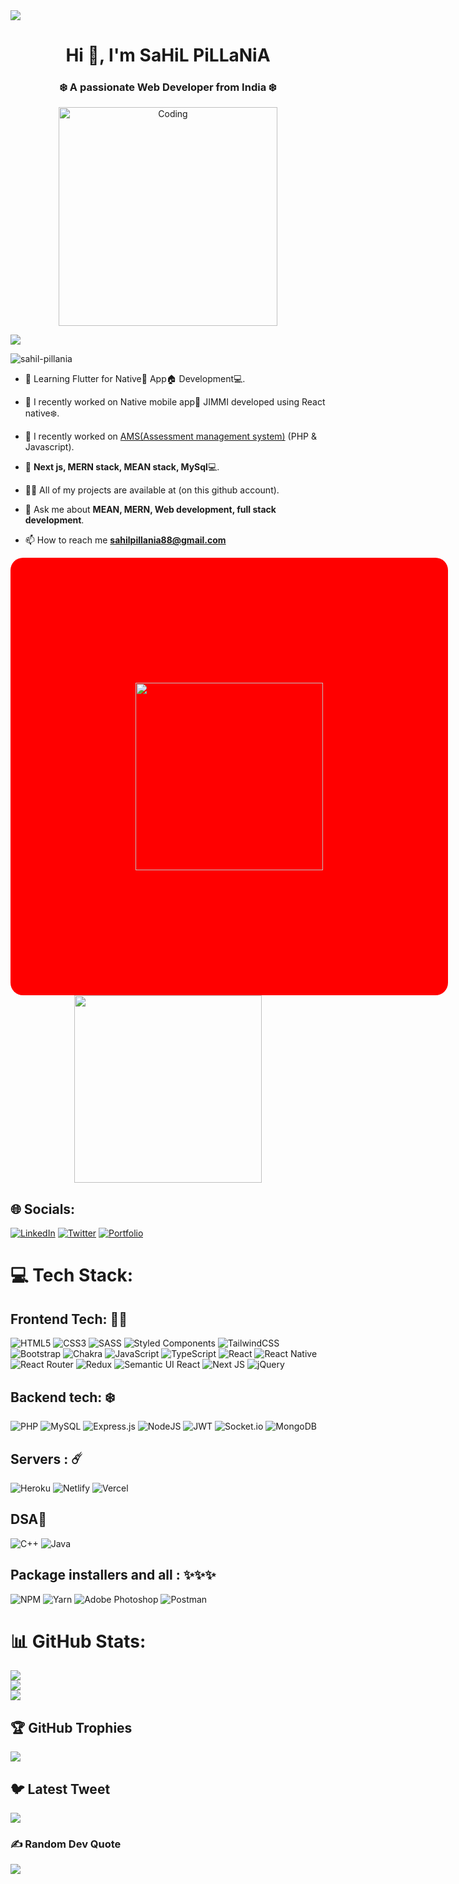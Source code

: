 <img src="https://camo.githubusercontent.com/48ec00ed4c84e771db4a1db90b56352923a8d644452a32b434d68e97006c9337/68747470733a2f2f63686b736b696c6c732e636f6d2f77702d636f6e74656e742f75706c6f6164732f323032302f30342f504e432d416e696d617465642d42616e6e6572732e676966"  />



<h1 align="center">Hi 👋, I'm SaHiL PiLLaNiA</h1>
<h3 align="center">❄️ A passionate Web Developer from India ❄️</h3>


<p align="center" ><img  alt="Coding" width="350"  src="https://user-images.githubusercontent.com/80634110/169353778-7915a50a-54da-45b7-8c46-6d101398a16d.gif" alt="sahil-pillania" /></p>

<img 
src="https://user-images.githubusercontent.com/80634110/206498885-97659cc3-8ac6-47af-8647-22ccd22849c6.jpg"/>

<p align="left"> <img src="https://komarev.com/ghpvc/?username=sahil-pillania&label=Profile%20views&color=0e75b6&style=flat" alt="sahil-pillania" /> </p>

- 🔭 Learning Flutter for Native📲 App🏠 Development💻.
- 🔭 I recently worked on Native mobile app📱 JIMMI developed using React native❄️.
- 🔭 I recently worked on [AMS(Assessment management system)](https://github.com/Sahil-pillania/Project_1_AMS) (PHP & Javascript).
 
- 🌱  **Next js, MERN stack, MEAN stack, MySql**💻.

- 👨‍💻 All of my projects are available at (on this github account).

- 💬 Ask me about **MEAN, MERN, Web development, full stack development**.

- 📫 How to reach me **sahilpillania88@gmail.com**
  




<p align="center" > 
  <img width="300" style="border-radius: 20px; padding: 200px; background:red;" src="https://user-images.githubusercontent.com/80634110/169351140-976ef276-f630-445d-8d2d-8efc24f27b00.gif" />
  <img width="300" src="https://user-images.githubusercontent.com/80634110/169351249-4048d7d2-9119-4be4-8e0b-858907c4c925.gif" />




## 🌐 Socials:
[![LinkedIn](https://img.shields.io/badge/LinkedIn-%230077B5.svg?logo=linkedin&logoColor=white)](https://linkedin.com/in/sahil-pillania-297a84213/) [![Twitter](https://img.shields.io/badge/Twitter-%231DA1F2.svg?logo=Twitter&logoColor=white)](https://twitter.com/SaHiLPiLLaNiA48) 
 <a href="https://sahilpillania88.netlify.app/" target="_blank" >![Portfolio](https://img.shields.io/badge/Portfolio-%23000000.svg?style=for-the-badge&logo=firefox&logoColor=#FF7139) </a>

# 💻 Tech Stack:
 
 ## Frontend Tech: 🧑‍💻
![HTML5](https://img.shields.io/badge/html5-%23E34F26.svg?style=for-the-badge&logo=html5&logoColor=white) 
 ![CSS3](https://img.shields.io/badge/css3-%231572B6.svg?style=for-the-badge&logo=css3&logoColor=white) 
 ![SASS](https://img.shields.io/badge/SASS-hotpink.svg?style=for-the-badge&logo=SASS&logoColor=white) 
  ![Styled Components](https://img.shields.io/badge/styled--components-DB7093?style=for-the-badge&logo=styled-components&logoColor=white) 
 ![TailwindCSS](https://img.shields.io/badge/tailwindcss-%2338B2AC.svg?style=for-the-badge&logo=tailwind-css&logoColor=white) 
   ![Bootstrap](https://img.shields.io/badge/bootstrap-%23563D7C.svg?style=for-the-badge&logo=bootstrap&logoColor=white) 
 ![Chakra](https://img.shields.io/badge/chakra-%234ED1C5.svg?style=for-the-badge&logo=chakraui&logoColor=white) 
 ![JavaScript](https://img.shields.io/badge/javascript-%23323330.svg?style=for-the-badge&logo=javascript&logoColor=%23F7DF1E) 
 ![TypeScript](https://img.shields.io/badge/typescript-%23007ACC.svg?style=for-the-badge&logo=typescript&logoColor=white) 
 ![React](https://img.shields.io/badge/react-%2320232a.svg?style=for-the-badge&logo=react&logoColor=%2361DAFB) 
  ![React Native](https://img.shields.io/badge/react_native-%2320232a.svg?style=for-the-badge&logo=react&logoColor=%2361DAFB) 
 ![React Router](https://img.shields.io/badge/React_Router-CA4245?style=for-the-badge&logo=react-router&logoColor=white) 
 ![Redux](https://img.shields.io/badge/redux-%23593d88.svg?style=for-the-badge&logo=redux&logoColor=white) 
  ![Semantic UI React](https://img.shields.io/badge/Semantic%20UI%20React-%2335BDB2.svg?style=for-the-badge&logo=SemanticUIReact&logoColor=white) 
  ![Next JS](https://img.shields.io/badge/Next-black?style=for-the-badge&logo=next.js&logoColor=white) 
  ![jQuery](https://img.shields.io/badge/jquery-%230769AD.svg?style=for-the-badge&logo=jquery&logoColor=white) 
 

 ## Backend tech: ❄️
 ![PHP](https://img.shields.io/badge/php-%23777BB4.svg?style=for-the-badge&logo=php&logoColor=white) 
  ![MySQL](https://img.shields.io/badge/mysql-%2300f.svg?style=for-the-badge&logo=mysql&logoColor=white) 
 ![Express.js](https://img.shields.io/badge/express.js-%23404d59.svg?style=for-the-badge&logo=express&logoColor=%2361DAFB) 
 ![NodeJS](https://img.shields.io/badge/node.js-6DA55F?style=for-the-badge&logo=node.js&logoColor=white) 
 ![JWT](https://img.shields.io/badge/JWT-black?style=for-the-badge&logo=JSON%20web%20tokens) 
 ![Socket.io](https://img.shields.io/badge/Socket.io-black?style=for-the-badge&logo=socket.io&badgeColor=010101)
 ![MongoDB](https://img.shields.io/badge/MongoDB-%234ea94b.svg?style=for-the-badge&logo=mongodb&logoColor=white) 
 
  ## Servers : ☄️
 ![Heroku](https://img.shields.io/badge/heroku-%23430098.svg?style=for-the-badge&logo=heroku&logoColor=white) 
 ![Netlify](https://img.shields.io/badge/netlify-%23000000.svg?style=for-the-badge&logo=netlify&logoColor=#00C7B7) 
 ![Vercel](https://img.shields.io/badge/vercel-%23000000.svg?style=for-the-badge&logo=vercel&logoColor=white) 
 
  ## DSA🚀
 ![C++](https://img.shields.io/badge/c++-%2300599C.svg?style=for-the-badge&logo=c%2B%2B&logoColor=white)
 ![Java](https://img.shields.io/badge/java-%23ED8B00.svg?style=for-the-badge&logo=java&logoColor=white)
 
 
  ## Package installers and all : ✨✨✨
![NPM](https://img.shields.io/badge/NPM-%23000000.svg?style=for-the-badge&logo=npm&logoColor=white) 
 ![Yarn](https://img.shields.io/badge/yarn-%232C8EBB.svg?style=for-the-badge&logo=yarn&logoColor=white) 
 ![Adobe Photoshop](https://img.shields.io/badge/adobephotoshop-%2331A8FF.svg?style=for-the-badge&logo=adobephotoshop&logoColor=white) 
 ![Postman](https://img.shields.io/badge/Postman-FF6C37?style=for-the-badge&logo=postman&logoColor=white) 
 
 
# 📊 GitHub Stats:
![](https://github-readme-stats.vercel.app/api?username=Sahil-pillania&theme=dark&hide_border=true&include_all_commits=false&count_private=true)<br/>
![](https://github-readme-streak-stats.herokuapp.com/?user=Sahil-pillania&theme=dark&hide_border=true)<br/>
![](https://github-readme-stats.vercel.app/api/top-langs/?username=Sahil-pillania&theme=dark&hide_border=true&include_all_commits=false&count_private=true&layout=compact)

## 🏆 GitHub Trophies
![](https://github-profile-trophy.vercel.app/?username=Sahil-pillania&theme=monokai&no-frame=false&no-bg=false&margin-w=4)

## 🐦 Latest Tweet
[![](https://gtce.itsvg.in/api?username=SaHiLPiLLaNiA48)](https://github.com/VishwaGauravIn/github-twitter-card-embed)

### ✍️ Random Dev Quote
![](https://quotes-github-readme.vercel.app/api?type=horizontal&theme=radical)

